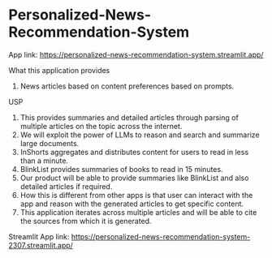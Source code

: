 # Personalized-News-Recommendation-System

App link: https://personalized-news-recommendation-system.streamlit.app/

What this application provides

1. News articles based on content preferences based on prompts.

USP

1. This provides summaries and detailed articles through parsing of multiple articles on the topic across the internet.
2. We will exploit the power of LLMs to reason and search and summarize large documents.
3. InShorts aggregates and distributes content for users to read in less than a minute.
4. BlinkList provides summaries of books to read in 15 minutes.
5. Our product will be able to provide summaries like BlinkList and also detailed articles if required.
6. How this is different from other apps is that user can interact with the app and reason with the generated articles to get specific content.
7. This application iterates across multiple articles and will be able to cite the sources from which it is generated.

Streamlit App link: https://personalized-news-recommendation-system-2307.streamlit.app/
